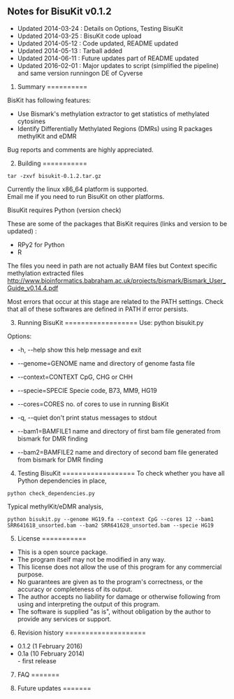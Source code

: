 Notes for BisuKit v0.1.2
-----------------------------------------------------------

- Updated 2014-03-24 : Details on Options, Testing BisuKit
- Updated 2014-03-25 : BisuKit code upload
- Updated 2014-05-12 : Code updated, README updated
- Updated 2014-05-13 : Tarball added
- Updated 2014-06-11 : Future updates part of README updated
- Updated 2016-02-01 : Major updates to script (simplified the pipeline) and same version runningon DE of Cyverse

1. Summary 
==========

BisKit has following features:

- Use Bismark's methylation extractor to get statistics of methylated cytosines
- Identify Differentially Methylated Regions (DMRs) using R packages methylKit and eDMR

Bug reports and comments are highly appreciated.

2. Building 
===========
```
tar -zxvf bisukit-0.1.2.tar.gz
```

Currently the linux x86_64 platform is supported.  
Email me if you need to run BisuKit on other platforms.

BisuKit requires Python (version check)

These are some of the packages that BisKit requires (links and version to be updated) :
- RPy2 for Python
- R

The files you need in path are not actually BAM files but Context specific methylation extracted files
http://www.bioinformatics.babraham.ac.uk/projects/bismark/Bismark_User_Guide_v0.14.4.pdf 

Most errors that occur at this stage are related to the PATH settings.
Check that all of these softwares are defined in PATH if error persists.

3. Running BisuKit
==================
Use: python bisukit.py 

Options:
- -h, --help            show this help message and exit

- --genome=GENOME     name and directory of genome fasta file
- --context=CONTEXT   CpG, CHG or CHH
- --specie=SPECIE     Specie code, B73, MM9, HG19
- --cores=CORES       no. of cores to use in running BisKit
- -q, --quiet         don't print status messages to stdout

- --bam1=BAMFILE1     name and directory of first bam file generated from bismark for DMR finding
- --bam2=BAMFILE2     name and directory of second bam file generated from bismark for DMR finding

4. Testing BisuKit
==================
To check whether you have all Python dependencies in place,
```
python check_dependencies.py
```

Typical methylKit/eDMR analysis,
```
python bisukit.py --genome HG19.fa --context CpG --cores 12 --bam1 SRR641618_unsorted.bam --bam2 SRR641628_unsorted.bam --specie HG19
```

5. License
===========

- This is a open source package.
- The program itself may not be modified in any way.
- This license does not allow the use of this program for any commercial purpose. 
- No guarantees are given as to the program's correctness, or the accuracy or completeness of its output.  
- The author accepts no liability for damage or otherwise following from using and interpreting the output of this program.
- The software is supplied "as is", without obligation by the author to provide any services or support.

6. Revision history
====================

- 0.1.2 (1 February 2016)
- 0.1a (10 February 2014)  
        - first release

7. FAQ
=======


8. Future updates
=======

